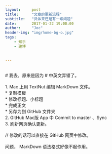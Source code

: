 ```yaml
---
layout:     post
title:      "文章的更新流程"
subtitle:   "具体来还是有一堆问题"
date:       2017-01-22 19:00:00
author:     "Joc"
header-img: "img/home-bg-o.jpg"
tags:
    - 知乎
    - 建博
   
    
---
```


<div>
<br> # 我去，原来是因为 # 中英文弄错了。
<br>
<br>1. Mac 上用 TextNut 编辑 MarkDown 文件。
<br>* 复制模板
<br>* 修改标题、小标题
<br>* 完成正文
<br>* 另存为到 GitHub 文件夹
<br>2. GitHub Mac版 App 中 Commit to master 、Sync
<br>3. 刷新网页确认更新。
<br>
<br>// 修改的话可以直接在 GitHub 网页中修改。
<br>
<br>问题， MarkDown 语法格式好像不起作用。
<br>

<div>